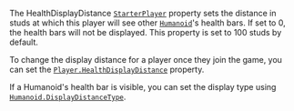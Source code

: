 The HealthDisplayDistance [`StarterPlayer`](https://create.roblox.com/docs/reference/engine/classes/StarterPlayer) property sets the distance
in studs at which this player will see other [`Humanoid`](https://create.roblox.com/docs/reference/engine/classes/Humanoid)'s health
bars. If set to 0, the health bars will not be displayed. This property is
set to 100 studs by default.

To change the display distance for a player once they join the game, you
can set the [`Player.HealthDisplayDistance`](https://create.roblox.com/docs/reference/engine/classes/Player#HealthDisplayDistance) property.

If a Humanoid's health bar is visible, you can set the display type using
[`Humanoid.DisplayDistanceType`](https://create.roblox.com/docs/reference/engine/classes/Humanoid#DisplayDistanceType).